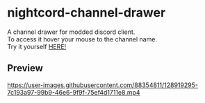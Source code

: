 # nightcord-channel-drawer
A channel drawer for modded discord client.  
To access it hover your mouse to the channel name.  
Try it yourself [HERE!](https://gibbu.github.io/ThemePreview/?file=https://seilent.github.io/nc-channel-drawer/channeldrawer.theme.css)

## Preview
https://user-images.githubusercontent.com/88354811/128919295-7c193a97-99b9-46e6-9f9f-75ef4d1711e8.mp4
